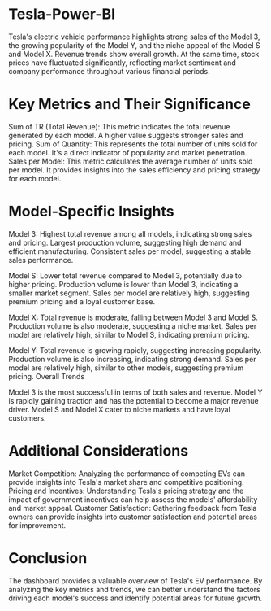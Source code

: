 # Tesla-Power-BI
Tesla's electric vehicle performance highlights strong sales of the Model 3, the growing popularity of the Model Y, and the niche appeal of the Model S and Model X. Revenue trends show overall growth. At the same time, stock prices have fluctuated significantly, reflecting market sentiment and company performance throughout various financial periods.
# Key Metrics and Their Significance

Sum of TR (Total Revenue): This metric indicates the total revenue generated by each model. A higher value suggests stronger sales and pricing.
Sum of Quantity: This represents the total number of units sold for each model. It's a direct indicator of popularity and market penetration.
Sales per Model: This metric calculates the average number of units sold per model. It provides insights into the sales efficiency and pricing strategy for each model.

# Model-Specific Insights

Model 3:
Highest total revenue among all models, indicating strong sales and pricing.
Largest production volume, suggesting high demand and efficient manufacturing.
Consistent sales per model, suggesting a stable sales performance.

Model S:
Lower total revenue compared to Model 3, potentially due to higher pricing.
Production volume is lower than Model 3, indicating a smaller market segment.
Sales per model are relatively high, suggesting premium pricing and a loyal customer base.

Model X:
Total revenue is moderate, falling between Model 3 and Model S.
Production volume is also moderate, suggesting a niche market.
Sales per model are relatively high, similar to Model S, indicating premium pricing.

Model Y:
Total revenue is growing rapidly, suggesting increasing popularity.
Production volume is also increasing, indicating strong demand.
Sales per model are relatively high, similar to other models, suggesting premium pricing.
Overall Trends

Model 3 is the most successful in terms of both sales and revenue.
Model Y is rapidly gaining traction and has the potential to become a major revenue driver.
Model S and Model X cater to niche markets and have loyal customers.
 
  # Additional Considerations

Market Competition: Analyzing the performance of competing EVs can provide insights into Tesla's market share and competitive positioning.
Pricing and Incentives: Understanding Tesla's pricing strategy and the impact of government incentives can help assess the models' affordability and market appeal.
Customer Satisfaction: Gathering feedback from Tesla owners can provide insights into customer satisfaction and potential areas for improvement.

# Conclusion

The dashboard provides a valuable overview of Tesla's EV performance. By analyzing the key metrics and trends, we can better understand the factors driving each model's success and identify potential areas for future growth.

